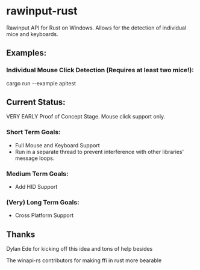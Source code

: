 # rawinput-rust
Rawinput API for Rust on Windows. Allows for the detection of individual mice and keyboards.

## Examples:
### Individual Mouse Click Detection (Requires at least two mice!):
cargo run --example apitest

## Current Status:
VERY EARLY Proof of Concept Stage. Mouse click support only.

### Short Term Goals: 
* Full Mouse and Keyboard Support
* Run in a separate thread to prevent interference with other libraries' message loops.

### Medium Term Goals:
* Add HID Support

### (Very) Long Term Goals:
* Cross Platform Support

## Thanks

Dylan Ede for kicking off this idea and tons of help besides

The winapi-rs contributors for making ffi in rust more bearable
